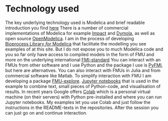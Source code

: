 # Technology used

The key underlying technology used is Modelica and brief readable introduction you find
[here](https://marcobonvini.com/modelica/2020/06/29/all-about-modelica.htmlhttps://marcobonvini.com/modelica/2020/06/29/all-about-modelica.html) 
There is a number of commercial implementations of Modelica for example 
[Impact](https://modelon.com/modelon-impact/) and 
[Dymola](https://www.3ds.com/products-services/catia/products/dymola/), 
as well as  open source 
[OpenModelica](https://www.openmodelica.org).
I am in the process of developing  
[Bioprocess Library *for* Modelica](https://www.openmodelica.org/images/M_images/OpenModelicaWorkshop_2021/Design%20aspects%20of%20BPL%20v4b.pdf)
that facilitate the modelling you see examples of at this site. But I do not expose you to much Modelica code and you so far only have access to compiled models in the form of  FMU and more on the underlying international 
[FMI-standard](https://fmi-standard.org)
You can interact with an FMUs from other software and I use Python and the package I use is 
[PyFMI](https://github.com/modelon-community/PyFMI), 
but here are alternatives. You can also interact with FMUs in Julia and from commercial software like Matlab. To simplify interaction with FMU I am developing a package 
[FMU-explore](https://www.openmodelica.org/images/M_images/OpenModelicaWorkshop_2022/1505_Axelsson%202022,%20Design%20aspects%20of%20FMU-explore%20a%20Python%20module%20to%20complement%20PyFMI.pdf).
[Jupyter notebooks](https://realpython.com/jupyter-notebook-introduction/) 
that is used in the example to combine text, small pieces of Python-code, and visualisation of results. In recent years Google offers 
[Colab](https://colab.research.google.com) 
which is a personal virtual  machine (on their servers) with Python pre-installed and where  you can run Jupyter notebooks. My examples let you use Colab and just follow the instructions in the README-texts in the repositories. After the session you can just go on and continue interaction.









